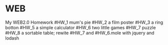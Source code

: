 # WEB
My WEB2.0 Homework
#HW_1 mum's pie
#HW_2 a film poster
#HW_3 a ring botton
#HW_5 a simple calculator
#HW_6 two little games
#HW_7 puzzle
#HW_8 a sortable table; rewite #HW_7 and #HW_6.mole with jquery and lodash